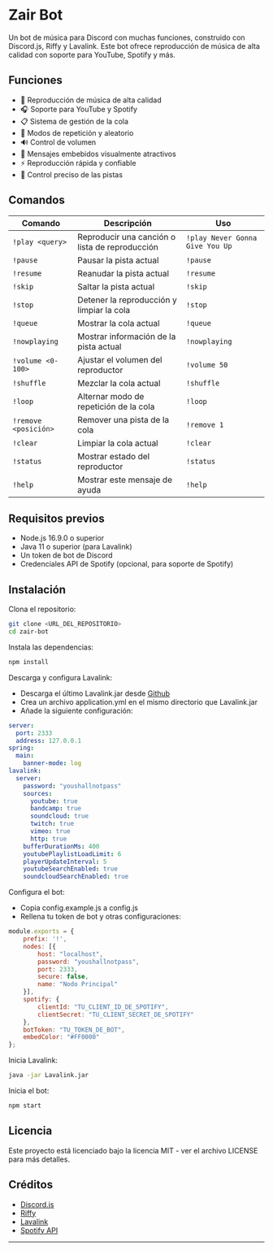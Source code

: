 # Zair Bot

Un bot de música para Discord con muchas funciones, construido con Discord.js, Riffy y Lavalink. Este bot ofrece reproducción de música de alta calidad con soporte para YouTube, Spotify y más.

## Funciones

* 🎵 Reproducción de música de alta calidad
* 🎧 Soporte para YouTube y Spotify
* 📋 Sistema de gestión de la cola
* 🔄 Modos de repetición y aleatorio
* 🔊 Control de volumen
* 🎨 Mensajes embebidos visualmente atractivos
* ⚡ Reproducción rápida y confiable
* 🎯 Control preciso de las pistas

## Comandos

| Comando              | Descripción                                    | Uso                             |
| -------------------- | ---------------------------------------------- | ------------------------------- |
| `!play <query>`      | Reproducir una canción o lista de reproducción | `!play Never Gonna Give You Up` |
| `!pause`             | Pausar la pista actual                         | `!pause`                        |
| `!resume`            | Reanudar la pista actual                       | `!resume`                       |
| `!skip`              | Saltar la pista actual                         | `!skip`                         |
| `!stop`              | Detener la reproducción y limpiar la cola      | `!stop`                         |
| `!queue`             | Mostrar la cola actual                         | `!queue`                        |
| `!nowplaying`        | Mostrar información de la pista actual         | `!nowplaying`                   |
| `!volume <0-100>`    | Ajustar el volumen del reproductor             | `!volume 50`                    |
| `!shuffle`           | Mezclar la cola actual                         | `!shuffle`                      |
| `!loop`              | Alternar modo de repetición de la cola         | `!loop`                         |
| `!remove <posición>` | Remover una pista de la cola                   | `!remove 1`                     |
| `!clear`             | Limpiar la cola actual                         | `!clear`                        |
| `!status`            | Mostrar estado del reproductor                 | `!status`                       |
| `!help`              | Mostrar este mensaje de ayuda                  | `!help`                         |

## Requisitos previos

* Node.js 16.9.0 o superior
* Java 11 o superior (para Lavalink)
* Un token de bot de Discord
* Credenciales API de Spotify (opcional, para soporte de Spotify)

## Instalación

Clona el repositorio:

```bash
git clone <URL_DEL_REPOSITORIO>
cd zair-bot
```

Instala las dependencias:

```bash
npm install
```

Descarga y configura Lavalink:

* Descarga el último Lavalink.jar desde [Github](https://github.com/freyacodes/Lavalink/releases)
* Crea un archivo application.yml en el mismo directorio que Lavalink.jar
* Añade la siguiente configuración:

```yaml
server:
  port: 2333
  address: 127.0.0.1
spring:
  main:
    banner-mode: log
lavalink:
  server:
    password: "youshallnotpass"
    sources:
      youtube: true
      bandcamp: true
      soundcloud: true
      twitch: true
      vimeo: true
      http: true
    bufferDurationMs: 400
    youtubePlaylistLoadLimit: 6
    playerUpdateInterval: 5
    youtubeSearchEnabled: true
    soundcloudSearchEnabled: true
```

Configura el bot:

* Copia config.example.js a config.js
* Rellena tu token de bot y otras configuraciones:

```javascript
module.exports = {
    prefix: '!',
    nodes: [{
        host: "localhost",
        password: "youshallnotpass",
        port: 2333,
        secure: false,
        name: "Nodo Principal"
    }],
    spotify: {
        clientId: "TU_CLIENT_ID_DE_SPOTIFY",
        clientSecret: "TU_CLIENT_SECRET_DE_SPOTIFY"
    },
    botToken: "TU_TOKEN_DE_BOT",
    embedColor: "#FF0000"
};
```

Inicia Lavalink:

```bash
java -jar Lavalink.jar
```

Inicia el bot:

```bash
npm start
```

## Licencia

Este proyecto está licenciado bajo la licencia MIT - ver el archivo LICENSE para más detalles.

## Créditos

* [Discord.js](https://discord.js.org/)
* [Riffy](https://github.com/riffy-team/riffy)
* [Lavalink](https://github.com/freyacodes/Lavalink)
* [Spotify API](https://developer.spotify.com/)

---